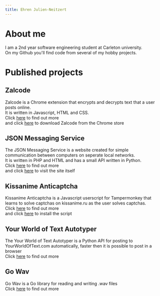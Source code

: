 ```yaml
---
title: Ehren Julien-Neitzert
---
```


# About me
I am a 2nd year software engineering student at Carleton university.  
On my Github you'll find code from several of my hobby projects.  

# Published projects

## Zalcode  
Zalcode is a Chrome extension that encrypts and decrypts text that a user posts online.  
It is written in Javascript, HTML and CSS.  
Click [here](https://github.com/ehrenjn/Zalcode) to find out more  
and click [here](https://chrome.google.com/webstore/detail/zalcode/ehhohcjkdmgejfemfncmhdmbdgjobpbp) to download Zalcode from the Chrome store  

## JSON Messaging Service
The JSON Messaging Service is a website created for simple communication between computers on seperate local networks.  
It is written in PHP and HTML and has a small API written in Python.  
Click [here](https://github.com/ehrenjn/JSON_messaging) to find out more  
and click [here](http://waksmemes.x10host.com/mess/) to visit the site itself  

## Kissanime Anticaptcha
Kissanime Anticaptcha is a Javascript userscript for Tampermonkey that learns to solve captchas on kissanime.ru as the user solves captchas.  
Click [here](https://github.com/ehrenjn/kissanime_anticaptcha) to find out more  
and click [here](https://greasyfork.org/en/scripts/36720-kissanime-anti-captcha) to install the script  

## Your World of Text Autotyper
The Your World of Text Autotyper is a Python API for posting to YourWorldOfText.com automatically, faster then it is possible to post in a browser  
Click [here](https://github.com/ehrenjn/your_world_of_text_requests_autotyper) to find out more  

## Go Wav
Go Wav is a Go library for reading and writing .wav files  
Click [here](https://github.com/ehrenjn/go-wav) to find out more  

